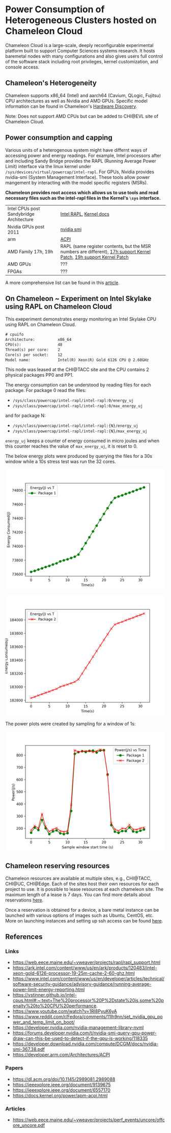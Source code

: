 # Power Consumption of Heterogeneous Clusters hosted on Chameleon Cloud

Chameleon Cloud is a large-scale, deeply reconfigurable experimental platform built to support Computer Sciences systems research. It hosts baremetal nodes
with many configurations and also gives users full control of the software stack including root privileges, kernel customization, and console access.

## Chameleon's Heterogeneity

Chameleon supports x86_64 (Intel) and aarch64 (Cavium, QLogic, Fujitsu) CPU architectures as well as Nvidia and AMD GPUs.
Specific model information can be found in Chameleon's [Hardware Discovery](https://chameleoncloud.org/hardware/).

Note: Does not support AMD CPUs but can be added to CHI@EVL site of Chameleon Cloud.


## Power consumption and capping

Various units of a heterogenous system might have differnt ways of accessing power and energy readings. For example, Intel processors after and including Sandy Bridge provides the RAPL (Running Average Power Limit) interface via the linux kernel under `/sys/devices/virtual/powercap/intel-rapl`. For GPUs, Nvidia provides nvidia-smi (System Management Interface). These tools allow power mangement by interacting with the model specific registers (MSRs). 

**Chameleon provides root access which allows us to use tools and read necessary files such as the intel-rapl files in the Kernel's `\sys` interface.**

|||
|-----------|-----------|
|Intel CPUs post Sandybridge Architecture| [Intel RAPL](https://www.intel.com/content/www/us/en/developer/articles/technical/software-security-guidance/advisory-guidance/running-average-power-limit-energy-reporting.html), [Kernel docs](https://www.kernel.org/doc/html/next/power/powercap/powercap.html)|
|Nvidia GPUs post 2011|[nvidia smi](https://developer.download.nvidia.com/compute/DCGM/docs/nvidia-smi-367.38.pdf)|
|arm| [ACPI](https://developer.arm.com/Architectures/ACPI)|
|AMD Family 17h, 19h|RAPL (same register contents, but the MSR numbers are different), [17h support Kernel Patch](https://git.kernel.org/pub/scm/linux/kernel/git/rafael/linux-pm.git/commit/?h=linux-next&id=43756a298928c9a4e8201baaeb205c0c103728af), [19h support Kernel Patch](https://git.kernel.org/pub/scm/linux/kernel/git/rafael/linux-pm.git/commit/?h=linux-next&id=8a9d881f22d7a0e06a46a326d0880fb45a06d3b5)|
|AMD GPUs| ??? |
|FPGAs|???|

A more comprehensive list can be found in this [article](https://web.eece.maine.edu/~vweaver/projects/perf_events/uncore/offcore_uncore.pdf).


## On Chameleon ~ Experiment on Intel Skylake using RAPL on Chameleon Cloud

This exeperiment demonstrates energy monitoring an Intel Skylake CPU using RAPL on Chameleon Cloud.  

```
# cpuifo
Architecture:          x86_64
CPU(s):                48
Thread(s) per core:    2
Core(s) per socket:    12
Model name:            Intel(R) Xeon(R) Gold 6126 CPU @ 2.60GHz
```
This node was leased at the CHI@TACC site and the CPU contains 2 physical packages PP0 and PP1.

The energy consumption can be understood by reading files for each package. For package 0 read the files:
* `/sys/class/powercap/intel-rapl/intel-rapl:0/energy_uj`
* `/sys/class/powercap/intel-rapl/intel-rapl:0/max_energy_uj`

and for package N:
* `/sys/class/powercap/intel-rapl/intel-rapl:{N}/energy_uj`
* `/sys/class/powercap/intel-rapl/intel-rapl:{N}/max_energy_uj`

`energy_uj` keeps a counter of energy consumed in micro joules and when this counter reaches the value of `max_energy_uj`, it is reset to 0.

The below energy plots were produced by querying the files for a 30s window while a 10s stress test was run the 32 cores.

![image](./energy_cpu32_package0.png)

![image](./energy_cpu32_package1.png)

The power plots were created by sampling for a window of 1s:

![image](./power_cpu32.png)

## Chameleon reserving resources
Chameleon resources are available at multiple sites, e.g., CHI@TACC, CHI@UC, CHI@Edge. Each of the sites host their own resources for each project to use. It is possible to lease resources at each chameleon site. The maximum length of a lease is 7 days. You can find more details about reservations [here](https://chameleoncloud.readthedocs.io/en/latest/technical/reservations.html).

Once a reservation is obtained for a device, a bare metal instance can be launched with various options of images such as Ubuntu, CentOS, etc. More on launching instances and setting up ssh access can be found [here](https://chameleoncloud.readthedocs.io/en/latest/technical/baremetal.html).




## References

### Links
* https://web.eece.maine.edu/~vweaver/projects/rapl/rapl_support.html
* https://ark.intel.com/content/www/us/en/ark/products/120483/intel-xeon-gold-6126-processor-19-25m-cache-2-60-ghz.html
* https://www.intel.com/content/www/us/en/developer/articles/technical/software-security-guidance/advisory-guidance/running-average-power-limit-energy-reporting.html
* https://vstinner.github.io/intel-cpus.html#:~:text=The%20processor%20P%2Dstate%20is,some%20penalty%20to%20CPU%20performance.
* https://www.youtube.com/watch?v=1Rl8PyuK6yA
* https://www.reddit.com/r/Fedora/comments/11lh9nn/set_nvidia_gpu_power_and_temp_limit_on_boot/
* https://developer.nvidia.com/nvidia-management-library-nvml
* https://forums.developer.nvidia.com/t/nvidia-smi-query-gpu-power-draw-can-this-be-used-to-detect-if-the-gpu-is-working/118335
* https://developer.download.nvidia.com/compute/DCGM/docs/nvidia-smi-367.38.pdf
* https://developer.arm.com/Architectures/ACPI

### Papers
* https://dl.acm.org/doi/10.1145/2989081.2989088
* https://ieeexplore.ieee.org/document/9139675
* https://ieeexplore.ieee.org/document/6557170
* https://docs.kernel.org/power/apm-acpi.html

### Articles
* https://web.eece.maine.edu/~vweaver/projects/perf_events/uncore/offcore_uncore.pdf

